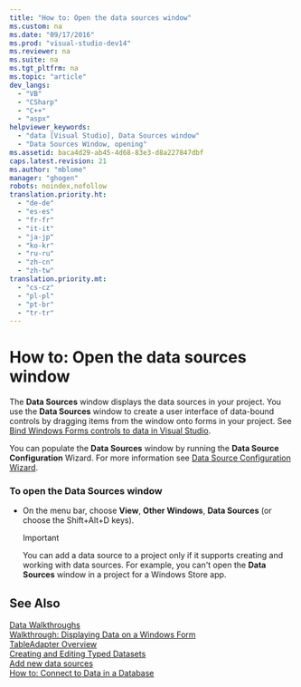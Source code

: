 ```yaml
---
title: "How to: Open the data sources window"
ms.custom: na
ms.date: "09/17/2016"
ms.prod: "visual-studio-dev14"
ms.reviewer: na
ms.suite: na
ms.tgt_pltfrm: na
ms.topic: "article"
dev_langs: 
  - "VB"
  - "CSharp"
  - "C++"
  - "aspx"
helpviewer_keywords: 
  - "data [Visual Studio], Data Sources window"
  - "Data Sources Window, opening"
ms.assetid: baca4d29-ab45-4d68-83e3-d8a227847dbf
caps.latest.revision: 21
ms.author: "mblome"
manager: "ghogen"
robots: noindex,nofollow
translation.priority.ht: 
  - "de-de"
  - "es-es"
  - "fr-fr"
  - "it-it"
  - "ja-jp"
  - "ko-kr"
  - "ru-ru"
  - "zh-cn"
  - "zh-tw"
translation.priority.mt: 
  - "cs-cz"
  - "pl-pl"
  - "pt-br"
  - "tr-tr"
---
```

# How to: Open the data sources window
The **Data Sources** window displays the data sources in your project. You use the **Data Sources** window to create a user interface of data-bound controls by dragging items from the window onto forms in your project. See [Bind Windows Forms controls to data in Visual Studio](../VS_raddata/bind-windows-forms-controls-to-data-in-visual-studio.md).  
  
 You can populate the **Data Sources** window by running the **Data Source Configuration** Wizard. For more information see [Data Source Configuration Wizard](../VS_raddata/media/data-source-configuration-wizard.png).  
  
### To open the Data Sources window  
  
-   On the menu bar, choose **View**, **Other Windows**, **Data Sources** (or choose the Shift+Alt+D keys).  
  
    > [!IMPORTANT]
    >  You can add a data source to a project only if it supports creating and working with data sources. For example, you can't open the **Data Sources** window in a project for a Windows Store app.  
  
## See Also  
 [Data Walkthroughs](../Topic/Data%20Walkthroughs.md)   
 [Walkthrough: Displaying Data on a Windows Form](../VS_raddata/walkthrough--displaying-data-on-a-windows-form.md)   
 [TableAdapter Overview](../VS_raddata/tableadapter-overview.md)   
 [Creating and Editing Typed Datasets](../VS_raddata/creating-and-editing-typed-datasets.md)   
 [Add new data sources](../VS_raddata/add-new-data-sources.md)   
 [How to: Connect to Data in a Database](../VS_raddata/how-to--connect-to-data-in-a-database.md)